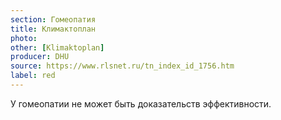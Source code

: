 ```yaml
---
section: Гомеопатия
title: Климактоплан
photo:
other: [Klimaktoplan]
producer: DHU
source: https://www.rlsnet.ru/tn_index_id_1756.htm
label: red
---
```


У гомеопатии не может быть доказательств эффективности.
